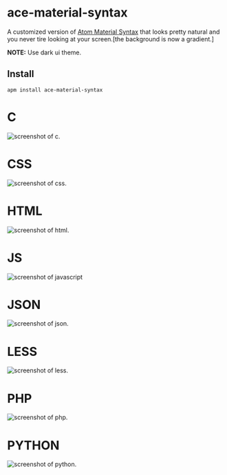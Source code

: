 # ace-material-syntax

A customized version of [Atom Material Syntax](https://github.com/atom-material/atom-material-syntax-dark) that looks pretty natural and you never tire looking at your screen.[the background is now a gradient.]

**NOTE:** Use dark ui theme.
## Install
```
apm install ace-material-syntax
  ```


# C
![screenshot of c.](https://i.imgsafe.org/d0655ba2da.png)
# CSS
![screenshot of css.](https://i.imgsafe.org/d0698508cb.png)
# HTML
![screenshot of html.](https://i.imgsafe.org/d06d8845fb.png)
# JS
![screenshot of javascript](https://i.imgsafe.org/d072a35bb3.png)
# JSON
![screenshot of json.](https://i.imgsafe.org/d0745cd311.png)
# LESS
![screenshot of less.](https://i.imgsafe.org/d0746ce964.png)
# PHP
![screenshot of php.](https://i.imgsafe.org/d074861738.png)
# PYTHON
![screenshot of python.](https://i.imgsafe.org/d0748ae054.png)
